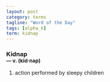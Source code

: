 ```yaml
---
layout: post
category: terms
tagline: "Word of the Day"
tags: [alpha_k]
term: kidnap
---
```


<h3>Kidnap<br/> <small>&mdash; v. (kid<span>&middot;</span>nap)</small></h3>
<p><ol><li>action performed by sleepy children</li>
</ol></p>

